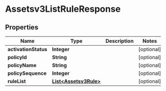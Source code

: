 

# Assetsv3ListRuleResponse


## Properties

| Name | Type | Description | Notes |
|------------ | ------------- | ------------- | -------------|
|**activationStatus** | **Integer** |  |  [optional] |
|**policyId** | **String** |  |  [optional] |
|**policyName** | **String** |  |  [optional] |
|**policySequence** | **Integer** |  |  [optional] |
|**ruleList** | [**List&lt;Assetsv3Rule&gt;**](Assetsv3Rule.md) |  |  [optional] |




